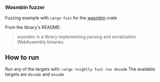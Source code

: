 ### Wasmbin fuzzer

Fuzzing example with `cargo-fuzz` for the [wasmbin](https://crates.io/crates/wasmbin) crate

From the library's README:
> wasmbin is a library implementing parsing and serialization WebAssembly binaries.

## How to run

Run any of the targets with: `cargo +nightly fuzz run decode`
The available targets are `decode` and `encode`

